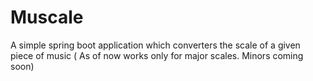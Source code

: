 # Muscale
A simple spring boot application which converters the scale of a given piece of music ( As of now works only for major scales. Minors coming soon)
